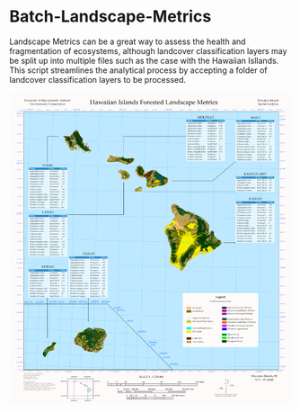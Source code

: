 # Batch-Landscape-Metrics
Landscape Metrics can be a great way to assess the health and fragmentation of ecosystems, although landcover classification layers may be split up into multiple files such as the case with the Hawaiian Isllands. This script streamlines the analytical process by accepting a folder of landcover classification layers to be processed.

![LSM](https://raw.githubusercontent.com/JTSALAH/Batch-Landscape-Metrics/main/LSM.png)
